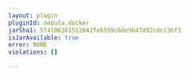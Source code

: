 ```yaml
---
layout: plugin
pluginId: nebula.docker
jarSha1: 5f4106381512042fe6599c6de9b47d92cdcc36f3
isJarAvailable: true
error: NONE
violations: []

---
```

